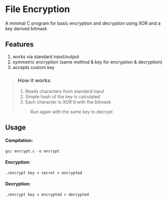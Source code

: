 # File Encryption 

A minimal C program for basic encryption and decryption using XOR and a key derived bitmask 

## Features
1. works via standard input/output
2. symmetric encryption (same method & key for encryption & decryption)
3. accepts custom key

> ### How it works
> 1. Reads characters from standard input
> 2. Simple hash of the key is calculated
> 3. Each character is XOR'd with the bitmask
>> Run again with the same key to decrypt


## Usage
#### Compilation:
    gcc encrypt.c -o encrypt

#### Encryption:
    ./encrypt key < secret > encrypted

#### Decryption: 
    ./encrypt key < encrypted > decrypted


